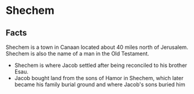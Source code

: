 # Shechem

## Facts

Shechem is a town in Canaan located about 40 miles north of Jerusalem. Shechem is also the name of a man in the Old Testament.

* Shechem is where Jacob settled after being reconciled to his brother Esau.
* Jacob bought land from the sons of Hamor in Shechem, which later became his family burial ground and where Jacob's sons buried him